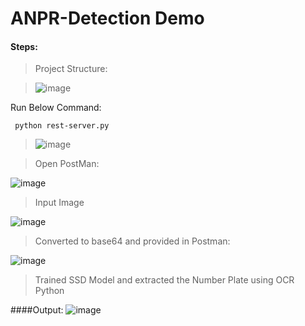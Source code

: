 # ANPR-Detection Demo

#### Steps: 

> Project Structure: 

> ![image](https://user-images.githubusercontent.com/62303495/115139771-7a533280-a051-11eb-897c-4ef87e28ff6d.png)

Run Below Command:

     python rest-server.py 
     
> ![image](https://user-images.githubusercontent.com/62303495/115139847-f0579980-a051-11eb-8c9b-5d0ae09c545b.png)

> Open PostMan:

![image](https://user-images.githubusercontent.com/62303495/115140452-0f0b5f80-a055-11eb-9339-56d87c7d800f.png)

>Input Image 
     
   ![image](https://user-images.githubusercontent.com/62303495/115140948-73c7b980-a057-11eb-9a48-f84ae23de185.png)

>Converted to base64 and provided in Postman:
     
   ![image](https://user-images.githubusercontent.com/62303495/115140988-affb1a00-a057-11eb-919a-cf18a3bde3ef.png)

>Trained SSD Model and extracted the Number Plate using OCR Python

####Output:
   ![image](https://user-images.githubusercontent.com/62303495/115141023-d7ea7d80-a057-11eb-9f04-c5b381351bf6.png)


     

     
     
    




